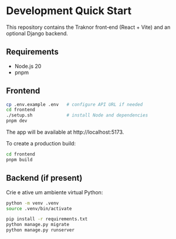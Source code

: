# Development Quick Start

This repository contains the Traknor front‑end (React + Vite) and an optional Django backend.

## Requirements
- Node.js 20
- pnpm

## Frontend
```bash
cp .env.example .env   # configure API URL if needed
cd frontend
./setup.sh             # install Node and dependencies
pnpm dev
```
The app will be available at http://localhost:5173.

To create a production build:
```bash
cd frontend
pnpm build
```

## Backend (if present)
Crie e ative um ambiente virtual Python:
```bash
python -m venv .venv
source .venv/bin/activate
```
```bash
pip install -r requirements.txt
python manage.py migrate
python manage.py runserver
```
